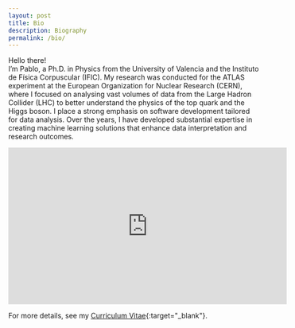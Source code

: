 ```yaml
---
layout: post
title: Bio
description: Biography
permalink: /bio/
---
```


Hello there! <br>
I’m Pablo, a Ph.D. in Physics from the University of Valencia and the Instituto de Física Corpuscular (IFIC). My research was conducted for the ATLAS experiment at the European Organization for Nuclear Research (CERN), where I focused on analysing vast volumes of data from the Large Hadron Collider (LHC) to better understand the physics of the top quark and the Higgs boson. I place a strong emphasis on software development tailored for data analysis. Over the years, I have developed substantial expertise in creating machine learning solutions that enhance data interpretation and research outcomes.


<div class="video-container">
    <iframe width="560" height="315" src="https://www.youtube.com/embed/9j992iV0GT8?si=fnHman0YFDjOungw&amp;start=23" title="YouTube video player" frameborder="0" allow="accelerometer; autoplay; clipboard-write; encrypted-media; gyroscope; picture-in-picture; web-share" referrerpolicy="strict-origin-when-cross-origin" allowfullscreen></iframe>
</div>


For more details, see my [Curriculum Vitae](bio/CV_ENG_.pdf){:target="_blank"}.

